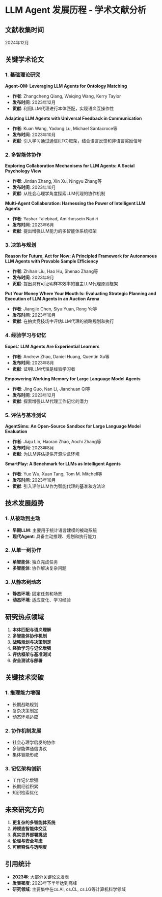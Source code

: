 # LLM Agent 发展历程 - 学术文献分析

## 文献收集时间
2024年12月

## 关键学术论文

### 1. 基础理论研究

**Agent-OM: Leveraging LLM Agents for Ontology Matching**
- **作者**: Zhangcheng Qiang, Weiqing Wang, Kerry Taylor
- **发布时间**: 2023年12月
- **贡献**: 利用LLM代理进行本体匹配，实现语义互操作性

**Adapting LLM Agents with Universal Feedback in Communication**
- **作者**: Kuan Wang, Yadong Lu, Michael Santacroce等
- **发布时间**: 2023年10月
- **贡献**: 引入学习通过通信(LTC)框架，结合语言反馈和非语言奖励信号

### 2. 多智能体协作

**Exploring Collaboration Mechanisms for LLM Agents: A Social Psychology View**
- **作者**: Jintian Zhang, Xin Xu, Ningyu Zhang等
- **发布时间**: 2023年10月
- **贡献**: 从社会心理学角度探索LLM代理的协作机制

**Multi-Agent Collaboration: Harnessing the Power of Intelligent LLM Agents**
- **作者**: Yashar Talebirad, Amirhossein Nadiri
- **发布时间**: 2023年6月
- **贡献**: 提出增强LLM能力的多智能体系统框架

### 3. 决策与规划

**Reason for Future, Act for Now: A Principled Framework for Autonomous LLM Agents with Provable Sample Efficiency**
- **作者**: Zhihan Liu, Hao Hu, Shenao Zhang等
- **发布时间**: 2023年9月
- **贡献**: 提出具有可证明样本效率的自主LLM代理原则框架

**Put Your Money Where Your Mouth Is: Evaluating Strategic Planning and Execution of LLM Agents in an Auction Arena**
- **作者**: Jiangjie Chen, Siyu Yuan, Rong Ye等
- **发布时间**: 2023年10月
- **贡献**: 在拍卖竞技场中评估LLM代理的战略规划和执行

### 4. 经验学习与记忆

**ExpeL: LLM Agents Are Experiential Learners**
- **作者**: Andrew Zhao, Daniel Huang, Quentin Xu等
- **发布时间**: 2023年8月
- **贡献**: 证明LLM代理是经验学习者

**Empowering Working Memory for Large Language Model Agents**
- **作者**: Jing Guo, Nan Li, Jianchuan Qi等
- **发布时间**: 2023年12月
- **贡献**: 探索增强LLM代理工作记忆的潜力

### 5. 评估与基准测试

**AgentSims: An Open-Source Sandbox for Large Language Model Evaluation**
- **作者**: Jiaju Lin, Haoran Zhao, Aochi Zhang等
- **发布时间**: 2023年8月
- **贡献**: 为LLM评估提供开源沙盒环境

**SmartPlay: A Benchmark for LLMs as Intelligent Agents**
- **作者**: Yue Wu, Xuan Tang, Tom M. Mitchell等
- **发布时间**: 2023年10月
- **贡献**: 引入评估LLM作为智能代理的基准和方法论

## 技术发展趋势

### 1. 从被动到主动
- **早期LLM**: 主要用于统计语言建模的被动系统
- **现代Agent**: 具备主动推理、规划和执行能力

### 2. 从单一到协作
- **单智能体**: 独立完成任务
- **多智能体**: 协作解决复杂问题

### 3. 从静态到动态
- **静态环境**: 固定任务和场景
- **动态环境**: 适应变化、学习经验

## 研究热点领域

1. **本体匹配与语义理解**
2. **多智能体协作机制**
3. **战略规划与决策制定**
4. **经验学习与记忆增强**
5. **评估框架与基准测试**
6. **安全测试与部署**

## 关键技术突破

### 1. 推理能力增强
- 长期战略规划
- 复杂决策制定
- 动态环境适应

### 2. 协作机制发展
- 社会心理学启发的协作
- 多智能体通信协议
- 集体智能形成

### 3. 记忆架构创新
- 工作记忆增强
- 长期经验积累
- 知识检索优化

## 未来研究方向

1. **更复杂的多智能体系统**
2. **跨模态智能体交互**
3. **真实世界部署挑战**
4. **伦理与安全考虑**
5. **可解释性与透明度**

## 引用统计

- **2023年**: 大部分关键论文发表
- **发表密度**: 2023年下半年达到高峰
- **研究领域**: 主要集中在cs.AI, cs.CL, cs.LG等计算机科学领域